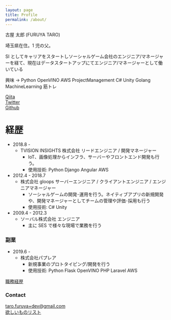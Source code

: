 ```yaml
---
layout: page
title: Profile
permalink: /about/
---
```


古屋 太郎 (FURUYA TARO)

埼玉県在住。1 児の父。

SI としてキャリアをスタートしソーシャルゲーム会社のエンジニア/マネージャーを経て、現在はデータスタートアップにてエンジニア/マネージャーとして働いている

興味 → Python OpenVINO AWS ProjectManagement C# Unity Golang MachineLearning 筋トレ

[Qiita](http://qiita.com/t_furuya)  
[Twitter](https://twitter.com/taross__f)  
[Github](https://github.com/taross-f)

# 経歴

- 2018.8 -
  - TVISION INSIGHTS 株式会社 リードエンジニア / 開発マネージャー
    - IoT、画像処理からインフラ、サーバーやフロントエンド開発も行う。
    - 使用技術: Python Django Angular AWS
- 2012.4 - 2018.7
  - 株式会社 gloops サーバーエンジニア / クライアントエンジニア / エンジニアマネージャー
    - ソーシャルゲームの開発･運用を行う。ネイティブアプリの新規開発や、開発マネージャーとしてチームの管理や評価･採用も行う
    - 使用技術: C# Unity
- 2009.4 - 2012.3
  - ソーバル株式会社 エンジニア
    - 主に SES で様々な現場で業務を行う
    
### 副業

- 2019.6 -
  - 株式会社パプレア
    - 新規事業のプロトタイピング/開発を行う
    - 使用技術: Python Flask OpenVINO PHP Laravel AWS

[職務経歴](https://gist.github.com/taross-f/e3043275d6a71f410867fcc1aa51ced1)

### Contact

[taro.furuya+dev@gmail.com](mailto:taro.furuya+dev@gmail.com)  
[欲しいものリスト](http://amzn.asia/exmrAyt)
